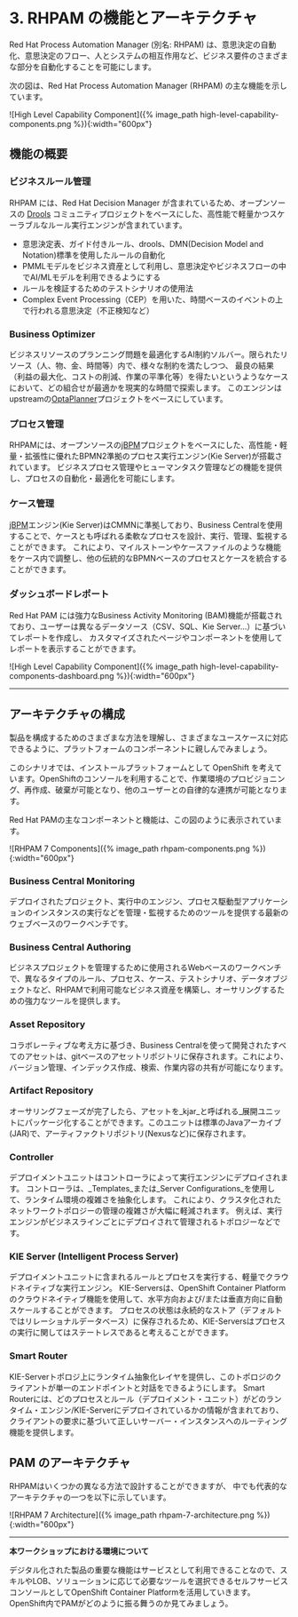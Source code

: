 # 3. RHPAM の機能とアーキテクチャ

<!-- Red Hat Process Automation Manager (a.k.a. RHPAM ) enables you to automate different pieces of your business requirements like automating the decision making, the flow of the decision making, the interaction between the people and systems. -->

Red Hat Process Automation Manager (別名: RHPAM) は、意思決定の自動化、意思決定のフロー、人とシステムの相互作用など、ビジネス要件のさまざまな部分を自動化することを可能にします。

<!-- The following diagram depicts the main capabilities of Red Hat Process Automation Platform (RHPAM). -->
次の図は、Red Hat Process Automation Manager (RHPAM) の主な機能を示しています。

![High Level Capability Component]({% image_path high-level-capability-components.png %}){:width="600px"}
<!-- <div align="center"> <img src=./images/high-level-capability-components.png width="600px"> </div> -->

## 機能の概要

### ビジネスルール管理
<!-- RHPAM includes all the benefits of Red Hat Decision Manager, therefore, it contains a high-performant, lightweight and scalable rules execution engine based on the open-source [Drools](http://www.drools.org) community project. This being said, PAM allows: -->
RHPAM には、Red Hat Decision Manager が含まれているため、オープンソースの [Drools](http://www.drools.org) コミュニティプロジェクトをベースにした、高性能で軽量かつスケーラブルなルール実行エンジンが含まれています。

<!--
- Automating rules using decision tables, guided rules, drools, and the DMN (Decision Model and Notation) standard;
- Using PMML models as business assets, allowing the usage of AI/ML models within decision making and business flows;
- Usage of test scenario to validate the rules;
- Complex Event Processing, decision made on top of time-based events (i.e. fraud detection);
-->

- 意思決定表、ガイド付きルール、drools、DMN(Decision Model and Notation)標準を使用したルールの自動化
- PMMLモデルをビジネス資産として利用し、意思決定やビジネスフローの中でAI/MLモデルを利用できるようにする
- ルールを検証するためのテストシナリオの使用法
- Complex Event Processing（CEP）を用いた、時間ベースのイベントの上で行われる意思決定（不正検知など）

### Business Optimizer
<!-- An AI Constraint Satisfaction Solver that optimizes business resource planning use cases such as vehicle routing, employee rostering and conference scheduling. The platform optimizes the goal of a problem based on limited resources under specific constraints. The engine is based on the upstream [OptaPlanner](http://www.optaplanner.org) project. -->

ビジネスリソースのプランニング問題を最適化するAI制約ソルバー。限られたリソース（人、物、金、時間等）内で、様々な制約を満たしつつ、
最良の結果（利益の最大化、コストの削減、作業の平準化等）を得たいというようなケースにおいて、どの組合せが最適かを現実的な時間で探索します。
このエンジンはupstreamの[OptaPlanner](http://www.optaplanner.org)プロジェクトをベースにしています。

### プロセス管理
<!-- RHPAM includes a high-performant, lightweight and scalable, BPMN2 compliant, process execution engine (Kie Server), which is based on the open-source [jBPM](http://www.jbpm.org) project. Provides functionality like business process management and human task management, to enable the automation and optimization of processes. -->

RHPAMには、オープンソースの[jBPM](http://www.jbpm.org)プロジェクトをベースにした、高性能・軽量・拡張性に優れたBPMN2準拠のプロセス実行エンジン(Kie Server)が搭載されています。
ビジネスプロセス管理やヒューマンタスク管理などの機能を提供し、プロセスの自動化・最適化を可能にします。

### ケース管理

<!-- The [jBPM](http://www.jbpm.org) engine (Kie Server) is CMMN compliant, and with Business Central, you can author, execute, manage and monitor flexible processes, also called, cases. With this, you can align capabilities like milestones and case files in your cases and integrate your cases with other tradicional BPMN based processes. -->

[jBPM](http://www.jbpm.org)エンジン(Kie Server)はCMMNに準拠しており、Business Centralを使用することで、ケースとも呼ばれる柔軟なプロセスを設計、実行、管理、監視することができます。
これにより、マイルストーンやケースファイルのような機能をケース内で調整し、他の伝統的なBPMNベースのプロセスとケースを統合することができます。

### ダッシュボードレポート

<!-- Red Hat PAM includes a powerfull Business Activity Monitoring (BAM) capability that allows users to build reports based on different data sources (CSV, SQL, Kie Server…), and show them using customized pages and components.  -->

Red Hat PAM には強力なBusiness Activity Monitoring (BAM)機能が搭載されており、ユーザーは異なるデータソース（CSV、SQL、Kie Server...）に基づいてレポートを作成し、
カスタマイズされたページやコンポーネントを使用してレポートを表示することができます。

![High Level Capability Component]({% image_path high-level-capability-components-dashboard.png %}){:width="600px"}

---

## アーキテクチャの構成

<!--
Let's get familiar with the platform components so that we can understand the different ways to configure the product and be able to support different use cases.

In this scenario, we are considering OpenShift as the installation platform. The OpenShift self-service console will allow you to provision, recreate, destroy your working environment and be autonomous from other users.

Red Hat PAM main components and capabilities are displayed in this diagram:
 -->

製品を構成するためのさまざまな方法を理解し、さまざまなユースケースに対応できるように、プラットフォームのコンポーネントに親しんでみましょう。

このシナリオでは、インストールプラットフォームとして OpenShift を考えています。OpenShiftのコンソールを利用することで、作業環境のプロビジョニング、再作成、破棄が可能となり、他のユーザーとの自律的な連携が可能となります。

Red Hat PAMの主なコンポーネントと機能は、この図のように表示されています。

![RHPAM 7 Components]({% image_path rhpam-components.png %}){:width="600px"}

### Business Central Monitoring
<!-- A modern web-based workbench that provides user the tooling to manage and monitor deployed projects, running engines, running instances of process-driven applications and more. -->

デプロイされたプロジェクト、実行中のエンジン、プロセス駆動型アプリケーションのインスタンスの実行などを管理・監視するためのツールを提供する最新のウェブベースのワークベンチです。

### Business Central Authoring
<!-- A web-based workbench used to manage business projects as well as providing powerful tools to build and author the business assets available in RHPAM, like different types of rules, processes, cases, test scenarios, data objects, etc. -->

ビジネスプロジェクトを管理するために使用されるWebベースのワークベンチで、異なるタイプのルール、プロセス、ケース、テストシナリオ、データオブジェクトなど、RHPAMで利用可能なビジネス資産を構築し、オーサリングするための強力なツールを提供します。

### Asset Repository
<!-- Based on a collaborative line-of-thought, all of the assets developed using Business Central are stored in a git-based asset repository. This allows you to version, index, search and share your work with the rest of your team. -->

コラボレーティブな考え方に基づき、Business Centralを使って開発されたすべてのアセットは、gitベースのアセットリポジトリに保存されます。これにより、バージョン管理、インデックス作成、検索、作業内容の共有が可能になります。

### Artifact Repository
<!-- Once you have completed the authoring phase and you are satisfied with the work, you can package your assets into a _Deployment Unit_ known as a _kjar_. This unit is a standard Java Archive (JAR) and will be stored in the artifact repository (i.e. Nexus, etc... ).-->

オーサリングフェーズが完了したら、アセットを_kjar_と呼ばれる_展開ユニットにパッケージ化することができます。このユニットは標準のJavaアーカイブ(JAR)で、アーティファクトリポジトリ(Nexusなど)に保存されます。

### Controller
<!-- The deployment units are deployed to the Execution Engine by the Controller. The Controller abstracts the complexity of the runtime environment through the use of so called _Templates_, or _Server Configurations_. This greatly reduces the complexity of managing clustered and/or heterogeneous topologies, for example topologies in which Execution Engines are deployed and managed per line of business. -->

デプロイメントユニットはコントローラによって実行エンジンにデプロイされます。
コントローラは、_Templates_または_Server Configurations_を使用して、ランタイム環境の複雑さを抽象化します。
これにより、クラスタ化されたネットワークトポロジーの管理の複雑さが大幅に軽減されます。
例えば、実行エンジンがビジネスラインごとにデプロイされて管理されるトポロジーなどです。

### KIE Server (Intelligent Process Server)
<!-- The lightweight, cloud-native, execution engine that runs the rules and processes contained in the deployment unit. KIE-Servers can be scaled horizontally and/or vertically in an automated fashion using the cloud native capabilities of OpenShift Container Platform. Since the state of the processes is stored in a persistent store (by default a relational database) you can consider the KIE-Servers to be stateless when it comes to process execution. -->

デプロイメントユニットに含まれるルールとプロセスを実行する、軽量でクラウドネイティブな実行エンジン。
KIE-Serversは、OpenShift Container Platformのクラウドネイティブ機能を使用して、水平方向および/または垂直方向に自動スケールすることができます。
プロセスの状態は永続的なストア（デフォルトではリレーショナルデータベース）に保存されるため、KIE-Serversはプロセスの実行に関してはステートレスであると考えることができます。

### Smart Router
<!-- Provides a runtime abstraction layer over the KIE-Server topology, allowing clients of this topology to interact with a single endpoint. Smart Router contains the information of which processes and rules (deployment units) are deployed on which runtime engine/KIE-Server, and provides routing functionality to the correct server instance based on the client request. In a classical enterprise environment where you have multiple instances running and different nodes, starting and shutting down in an elastic way, the complexity of tracking these changes in order to correctly load-balance the requests is the responsibility of the Smart Router. -->

KIE-Serverトポロジ上にランタイム抽象化レイヤを提供し、このトポロジのクライアントが単一のエンドポイントと対話をできるようにします。
Smart Routerには、どのプロセスとルール（デプロイメント・ユニット）がどのランタイム・エンジン/KIE-Serverにデプロイされているかの情報が含まれており、
クライアントの要求に基づいて正しいサーバー・インスタンスへのルーティング機能を提供します。

## PAM のアーキテクチャ
<!-- RHPAM can be architected in some different ways, this is a represention of one of the possible architectures: -->
RHPAMはいくつかの異なる方法で設計することができますが、
中でも代表的なアーキテクチャの一つを以下に示しています。

![RHPAM 7 Architecture]({% image_path rhpam-7-architecture.png %}){:width="600px"}

----

**本ワークショップにおける環境について**

<!-- Because a critical capability of a digitally enabled product is to be available as a service, we are going to leverage  OpenShift Container Platform as a self-service console where you can choose the different tools needed depending on your skills, LOB and solution. Let's see how PAM behaves within OpenShift. -->

デジタル化された製品の重要な機能はサービスとして利用できることなので、スキルやLOB、ソリューションに応じて必要なツールを選択できるセルフサービスコンソールとしてOpenShift Container Platformを活用していきます。
OpenShift内でPAMがどのように振る舞うのか見てみましょう。
